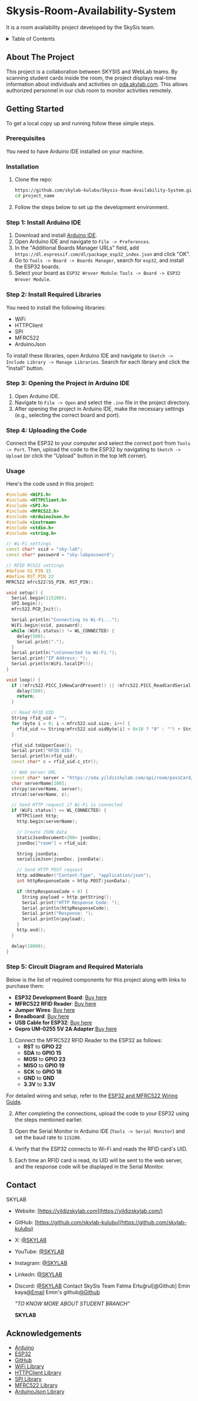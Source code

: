 # Skysis-Room-Availability-System
It is a room availability project developed by the SkySis team.


<details>
  <summary>Table of Contents</summary>
  
  - [About The Project](#about-the-project)
  - [Getting Started](#getting-started)
  - [Installation](#installation)
  - [Usage](#usage)
  - [Contact](#contact)
  - [SKYLAB](#SKYLAB)
  - [Acknowledgements](#acknowledgements)
</details>

## About The Project

This project is a collaboration between SKYSIS and WebLab teams. By scanning student cards inside the room, the project displays real-time information about individuals and activities on [oda.skylab.com](https://oda.skylab.com). This allows authorized personnel in our club room to monitor activities remotely.


## Getting Started

To get a local copy up and running follow these simple steps.

### Prerequisites

You need to have Arduino IDE installed on your machine.

### Installation

1. Clone the repo:
    ```sh
    https://github.com/skylab-kulubu/Skysis-Room-Availability-System.git
    cd project_name
    ```

2. Follow the steps below to set up the development environment.

### Step 1: Install Arduino IDE

1. Download and install [Arduino IDE](https://www.arduino.cc/en/software).
2. Open Arduino IDE and navigate to `File -> Preferences`.
3. In the "Additional Boards Manager URLs" field, add `https://dl.espressif.com/dl/package_esp32_index.json` and click "OK".
4. Go to `Tools -> Board -> Boards Manager`, search for `esp32`, and install the ESP32 boards.
5. Select your board as `ESP32 Wrover Module`: `Tools -> Board -> ESP32 Wrover Module`.

### Step 2: Install Required Libraries

You need to install the following libraries:
- WiFi
- HTTPClient
- SPI
- MFRC522
- ArduinoJson

To install these libraries, open Arduino IDE and navigate to `Sketch -> Include Library -> Manage Libraries`. Search for each library and click the "Install" button.

### Step 3: Opening the Project in Arduino IDE

1. Open Arduino IDE.
2. Navigate to `File -> Open` and select the `.ino` file in the project directory.
3. After opening the project in Arduino IDE, make the necessary settings (e.g., selecting the correct board and port).

### Step 4: Uploading the Code

Connect the ESP32 to your computer and select the correct port from `Tools -> Port`. Then, upload the code to the ESP32 by navigating to `Sketch -> Upload` (or click the "Upload" button in the top left corner).

### Usage

Here's the code used in this project:

```cpp
#include <WiFi.h>
#include <HTTPClient.h>
#include <SPI.h>
#include <MFRC522.h>
#include <ArduinoJson.h>
#include <iostream>
#include <stdio.h>
#include <string.h>

// Wi-Fi settings
const char* ssid = "sky-lab";
const char* password = "sky-labpassword";

// RFID RC522 settings
#define SS_PIN 15
#define RST_PIN 22
MFRC522 mfrc522(SS_PIN, RST_PIN);

void setup() {
  Serial.begin(115200);
  SPI.begin();
  mfrc522.PCD_Init();

  Serial.println("Connecting to Wi-Fi...");
  WiFi.begin(ssid, password);
  while (WiFi.status() != WL_CONNECTED) {
    delay(500);
    Serial.print(".");
  }
  Serial.println("\nConnected to Wi-Fi.");
  Serial.print("IP Address: ");
  Serial.println(WiFi.localIP());
}

void loop() {
  if (!mfrc522.PICC_IsNewCardPresent() || !mfrc522.PICC_ReadCardSerial()) {
    delay(500);
    return;
  }

  // Read RFID UID
  String rfid_uid = "";
  for (byte i = 0; i < mfrc522.uid.size; i++) {
    rfid_uid += String(mfrc522.uid.uidByte[i] < 0x10 ? "0" : "") + String(mfrc522.uid.uidByte[i], HEX);
  }

  rfid_uid.toUpperCase();
  Serial.print("RFID UID: ");
  Serial.println(rfid_uid);
  const char* c = rfid_uid.c_str();

  // Web server URL
  const char* server = "https://oda.yildizskylab.com/api/room/passCard/";
  char serverName[100];
  strcpy(serverName, server);    
  strcat(serverName, c);  

  // Send HTTP request if Wi-Fi is connected
  if (WiFi.status() == WL_CONNECTED) {
    HTTPClient http;
    http.begin(serverName);

    // Create JSON data
    StaticJsonDocument<200> jsonDoc;
    jsonDoc["room"] = rfid_uid;

    String jsonData;
    serializeJson(jsonDoc, jsonData);

    // Send HTTP POST request
    http.addHeader("Content-Type", "application/json");
    int httpResponseCode = http.POST(jsonData);

    if (httpResponseCode > 0) {
      String payload = http.getString();
      Serial.print("HTTP Response Code: ");
      Serial.println(httpResponseCode);
      Serial.print("Response: ");
      Serial.println(payload);
    } 
    http.end();
  }

  delay(10000); 
}
```


### Step 5: Circuit Diagram and Required Materials

Below is the list of required components for this project along with links to purchase them:

- **ESP32 Development Board**: [Buy here](https://www.robotistan.com/esp32-esp-32s-wifi-bluetooth-dual-mode-gelistirme-karti?language=tr&h=453f8cc6&_sgm_campaign=product&_sgm_source=7369&_sgm_action=search&_sgm_term=esp32&_sgm_pinned=false)
- **MFRC522 RFID Reader**: [Buy here](https://www.robotistan.com/rc522-rfid-nfc-kiti-rc522-rfid-nfc-modulu-kart-ve-anahtarlik-kiti-1356)
- **Jumper Wires**: [Buy here](https://www.robotistan.com/500-parca-jumper-kablo-seti?language=tr&h=ca082375&_sgm_campaign=product&_sgm_source=9148&_sgm_action=search&_sgm_term=jumper&_sgm_pinned=false)
- **Breadboard**: [Buy here](https://www.robotistan.com/breadboard-2?language=tr&h=1107c55c&_sgm_campaign=product&_sgm_source=1617&_sgm_action=search&_sgm_term=breadb&_sgm_pinned=false)
- **USB Cable for ESP32**: [Buy here](https://www.robotistan.com/mikro-usb-kablo-1?language=tr&h=ab5e2833&_sgm_campaign=product&_sgm_source=799&_sgm_action=search&_sgm_term=micro+usb&_sgm_pinned=false)
- **Gepro UM-0255 5V 2A Adapter**:[Buy here](https://www.robotistan.com/gepro-um-0255-5v-2a-adaptor?language=tr&h=a00968d7&_sgm_campaign=product&_sgm_source=11219&_sgm_action=search&_sgm_term=adapt%C3%B6r&_sgm_pinned=false)

1. Connect the MFRC522 RFID Reader to the ESP32 as follows:
   - **RST** to **GPIO 22**
   - **SDA** to **GPIO 15**
   - **MOSI** to **GPIO 23**
   - **MISO** to **GPIO 19**
   - **SCK** to **GPIO 18**
   - **GND** to **GND**
   - **3.3V** to **3.3V**

For detailed wiring and setup, refer to the [ESP32 and MFRC522 Wiring Guide](https://randomnerdtutorials.com/esp32-rfid-reader-mfrc522-arduino/).

2. After completing the connections, upload the code to your ESP32 using the steps mentioned earlier.

3. Open the Serial Monitor in Arduino IDE (`Tools -> Serial Monitor`) and set the baud rate to `115200`.

4. Verify that the ESP32 connects to Wi-Fi and reads the RFID card's UID.

5. Each time an RFID card is read, its UID will be sent to the web server, and the response code will be displayed in the Serial Monitor.


## Contact

SKYLAB

- Website: [https://yildizskylab.com](https://yildizskylab.com/)
- GitHub: [https://github.com/skylab-kulubu](https://github.com/skylab-kulubu)
- X: [@SKYLAB](https://x.com/SkyLabKulubu)
- YouTube: [@SKYLAB](https://www.youtube.com/channel/UCF_qBKpUnM3X_C3L-gLEO4A)
- Instagram: [@SKYLAB](https://www.instagram.com/ytuskylab?utm_source=ig_web_button_share_sheet&igsh=ZDNlZDc0MzIxNw==)
- Linkedn: [@SKYLAB](https://www.linkedin.com/company/ytuskylab/)
- Discord: [@SKYLAB](https://discord.com/invite/6jFBjH8y63)
  Contact SkySis Team
  Fatma Ertuğrul[@Github]
  Emin kaya[@Email](muhammedeminkaya9@gmail.com)
  Emin's github[@Github](https://github.com/Eminkaya0)

  *"TO KNOW MORE ABOUT STUDENT BRANCH"*
  
  **SKYLAB**
  
## Acknowledgements

- [Arduino](https://www.arduino.cc/)
- [ESP32](https://www.espressif.com/en/products/socs/esp32)
- [GitHub](https://github.com/)
- [WiFi Library](https://www.arduino.cc/en/Reference/WiFi)
- [HTTPClient Library](https://www.arduino.cc/en/Reference/HTTPClient)
- [SPI Library](https://www.arduino.cc/en/Reference/SPI)
- [MFRC522 Library](https://github.com/miguelbalboa/rfid)
- [ArduinoJson Library](https://arduinojson.org/)


